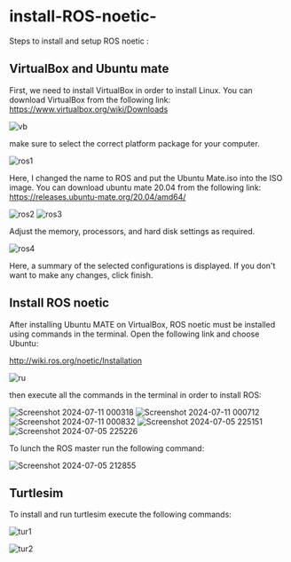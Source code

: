 # install-ROS-noetic-

Steps to install and setup ROS noetic :

## VirtualBox and Ubuntu mate

First, we need to install VirtualBox in order to install Linux. You can download VirtualBox from the following link: https://www.virtualbox.org/wiki/Downloads


![vb](https://github.com/lujains1/install-ROS-noetic-/assets/136511091/80197c3d-c35f-4087-9b90-d1a8c91f3850)

make sure to select the correct platform package for your computer.




![ros1](https://github.com/lujains1/install-ROS-noetic-/assets/136511091/96a7e705-f922-4ecb-ba97-882d1fdcef0c)


Here, I changed the name to ROS and put the Ubuntu Mate.iso into the ISO image.
You can download ubuntu mate 20.04 from the following link: https://releases.ubuntu-mate.org/20.04/amd64/



![ros2](https://github.com/lujains1/install-ROS-noetic-/assets/136511091/d5e8112a-e953-4cba-b3e7-ad9bacebd25e)
![ros3](https://github.com/lujains1/install-ROS-noetic-/assets/136511091/dccfb396-48a7-41a1-a8df-e52473405aaa)


Adjust the memory, processors, and hard disk settings as required.

![ros4](https://github.com/lujains1/install-ROS-noetic-/assets/136511091/d78bba20-732e-45e2-80ff-a6e6197033d2)

Here, a summary of the selected configurations is displayed. If you don't want to make any changes, click finish.

## Install ROS noetic
After installing Ubuntu MATE on VirtualBox, ROS noetic must be installed using commands in the terminal.
Open the following link and choose Ubuntu: 

http://wiki.ros.org/noetic/Installation

![ru](https://github.com/lujains1/install-ROS-noetic-/assets/136511091/573f684c-2cae-4ac6-b0e5-bda6efad6dcd)


then execute all the commands in the terminal in order to install ROS: 

![Screenshot 2024-07-11 000318](https://github.com/lujains1/install-ROS-noetic-/assets/136511091/17c5e858-aa66-4242-a82b-8e1dd02d6074)
![Screenshot 2024-07-11 000712](https://github.com/lujains1/install-ROS-noetic-/assets/136511091/d716d5f2-4340-4949-8184-00a6cb386399)
![Screenshot 2024-07-11 000832](https://github.com/lujains1/install-ROS-noetic-/assets/136511091/f138293e-5dc3-4232-9663-cc79689517d0)
![Screenshot 2024-07-05 225151](https://github.com/lujains1/install-ROS-noetic-/assets/136511091/a2739c01-2654-4ee3-b06e-9db8b7c6aa14)
![Screenshot 2024-07-05 225226](https://github.com/lujains1/install-ROS-noetic-/assets/136511091/cca3c6e2-3684-4aa6-b94b-12d4137549a5)



To lunch the ROS master run the following command: 


![Screenshot 2024-07-05 212855](https://github.com/lujains1/install-ROS-noetic-/assets/136511091/0a8a48aa-ec0b-4a60-a029-b685187b10eb)


## Turtlesim 

 To install and run turtlesim execute the following commands:
 
![tur1](https://github.com/lujains1/install-ROS-noetic-/assets/136511091/dfdb5896-9c15-49df-b01c-713baf597c3d)

![tur2](https://github.com/lujains1/install-ROS-noetic-/assets/136511091/73a7d70d-a478-4840-b47a-136e0f05bb44)


